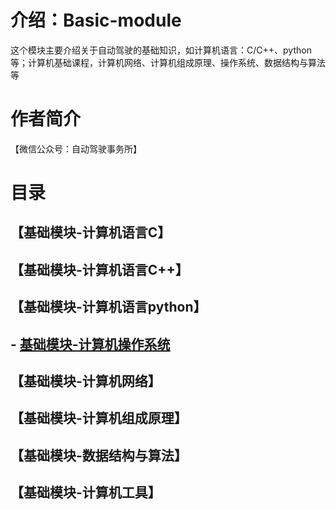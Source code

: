 # 介绍：Basic-module
这个模块主要介绍关于自动驾驶的基础知识，如计算机语言：C/C++、python等；计算机基础课程，计算机网络、计算机组成原理、操作系统、数据结构与算法等


# 作者简介
【微信公众号：自动驾驶事务所】


# 目录
## 【基础模块-计算机语言C】

## 【基础模块-计算机语言C++】

## 【基础模块-计算机语言python】

## - [基础模块-计算机操作系统](https://github.com/alex-github-11/Operating-System)


## 【基础模块-计算机网络】

## 【基础模块-计算机组成原理】

## 【基础模块-数据结构与算法】

## 【基础模块-计算机工具】
